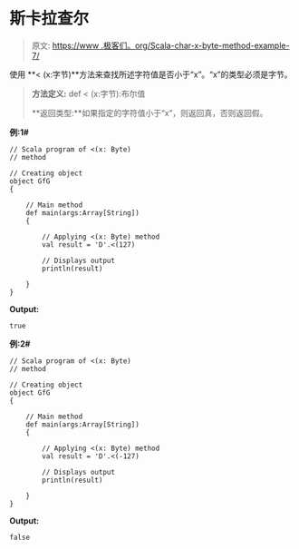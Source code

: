 # 斯卡拉查尔

> 原文: [https://www .极客们。org/Scala-char-x-byte-method-example-7/](https://www.geeksforgeeks.org/scala-char-x-byte-method-with-example-7/)

使用 **< (x:字节)**方法来查找所述字符值是否小于“x”。“x”的类型必须是字节。

> **方法定义:** def < (x:字节):布尔值
> 
> **返回类型:**如果指定的字符值小于“x”，则返回真，否则返回假。

**例:1#**

```
// Scala program of <(x: Byte)
// method

// Creating object
object GfG
{ 

    // Main method
    def main(args:Array[String])
    {

        // Applying <(x: Byte) method 
        val result = 'D'.<(127)

        // Displays output
        println(result)

    }
} 
```

**Output:**

```
true

```

**例:2#**

```
// Scala program of <(x: Byte)
// method

// Creating object
object GfG
{ 

    // Main method
    def main(args:Array[String])
    {

        // Applying <(x: Byte) method
        val result = 'D'.<(-127)

        // Displays output
        println(result)

    }
} 
```

**Output:**

```
false

```